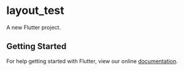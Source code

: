 # layout_test

A new Flutter project.

## Getting Started

For help getting started with Flutter, view our online
[documentation](https://flutter.io/).
